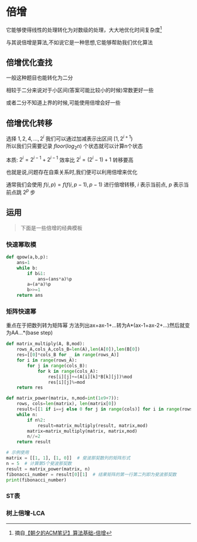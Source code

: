 # 倍增
它能够使得线性的处理转化为对数级的处理，大大地优化时间复杂度[^1]



与其说倍增是算法,不如说它是一种思想,它能够帮助我们优化算法



## 倍增优化查找

一般这种题目也能转化为二分

相较于二分来说对于小区间(答案可能比较小的时候)常数更好一些

或者二分不知道上界的时候,可能使用倍增会好一些

## 倍增优化转移
选择 $1,2,4,...,2^i$ 我们可以通过加减表示出区间 $[1,2^{i+1})$  
所以我们只需要记录 $floor(log_2n)$ 个状态就可以计算n个状态

本质: $2^i=2^{i-1}+2^{i-1}$ 效率比 $2^i=(2^i-1)+1$ 转移要高

也就是说,问题存在自乘关系时,我们便可以利用倍增来优化

通常我们会使用 $f(i,p)=f(f(i,p-1),p-1)$ 进行倍增转移, $i$ 表示当前点, $p$ 表示当前点跳 $2^p$ 步

## 运用
> 下面是一些倍增的经典模板

### 快速幂取模
```py
def qpow(a,b,p):
    ans=1
    while b:
        if b&1:
            ans=(ans*a)%p
        a=(a*a)%p
        b>>=1
    return ans
```
### 矩阵快速幂
重点在于把数列转为矩阵幂
方法列出ax+ax-1+...转为A*(ax-1+ax-2+...)然后就变为A*A*...*(base step)
```py
def matrix_multiply(A, B,mod):
    rows_A,cols_A,cols_B=len(A),len(A[0]),len(B[0])
    res=[[0]*cols_B for _ in range(rows_A)]
    for i in range(rows_A):
        for j in range(cols_B):
            for k in range(cols_A):
                res[i][j]+=(A[i][k]*B[k][j])%mod
                res[i][j]%=mod
    return res

def matrix_power(matrix, n,mod=int(1e9+7)):
    rows, cols=len(matrix), len(matrix[0])
    result=[[1 if i==j else 0 for j in range(cols)] for i in range(rows)]
    while n:
        if n%2:
            result=matrix_multiply(result, matrix,mod)
        matrix=matrix_multiply(matrix, matrix,mod)
        n//=2
    return result

# 示例使用
matrix = [[1, 1], [1, 0]]  # 斐波那契数列的矩阵形式
n = 5  # 计算第5个斐波那契数
result = matrix_power(matrix, n)
fibonacci_number = result[0][1]  # 结果矩阵的第一行第二列即为斐波那契数
print(fibonacci_number)
```
### ST表
### 树上倍增-LCA










[^1]: 摘自[【朝夕的ACM笔记】算法基础-倍增](https://zhuanlan.zhihu.com/p/122413160)
